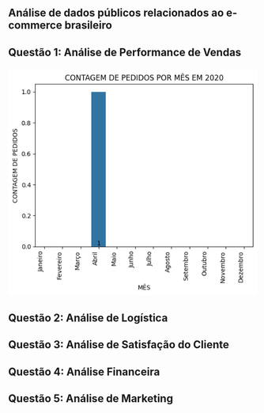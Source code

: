 ## Análise de dados públicos relacionados ao e-commerce brasileiro

## Questão 1: Análise de Performance de Vendas
###
### ![Imagem do gráfico 1](imagens/grafico_1.png)
###
## Questão 2: Análise de Logística
###
###
###
## Questão 3: Análise de Satisfação do Cliente
###
###
###
## Questão 4: Análise Financeira
###
###
###
## Questão 5: Análise de Marketing
###
###
###